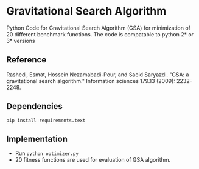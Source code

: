 #  Gravitational Search Algorithm
Python Code for Gravitational Search Algorithm (GSA) for minimization of 20 different benchmark functions. The code is compatable to python 2* or 3* versions

## Reference
Rashedi, Esmat, Hossein Nezamabadi-Pour, and Saeid Saryazdi. "GSA: a gravitational search algorithm." 
Information sciences 179.13 (2009): 2232-2248.	

## Dependencies
    pip install requirements.text

## Implementation
- Run `python optimizer.py`
- 20 fitness functions are used for evaluation of GSA algorithm. 
